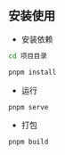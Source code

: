 
## 安装使用

- 安装依赖

```bash
cd 项目目录

pnpm install

```

- 运行

```bash
pnpm serve
```

- 打包

```bash
pnpm build
```
